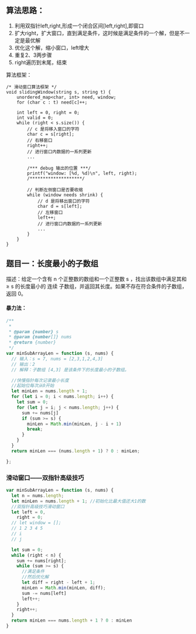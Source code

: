 ## 算法思路：

1. 利用双指针left,right,形成一个闭合区间[left,right],即窗口
2. 扩大right，扩大窗口，直到满足条件，这时候是满足条件的一个解，但是不一定是最优解
3. 优化这个解，缩小窗口，left增大
4. 重复2、3两步骤
5. right遍历到末尾，结束

算法框架：
```
/* 滑动窗口算法框架 */
void slidingWindow(string s, string t) {
    unordered_map<char, int> need, window;
    for (char c : t) need[c]++;
    
    int left = 0, right = 0;
    int valid = 0; 
    while (right < s.size()) {
        // c 是将移入窗口的字符
        char c = s[right];
        // 右移窗口
        right++;
        // 进行窗口内数据的一系列更新
        ...

        /*** debug 输出的位置 ***/
        printf("window: [%d, %d)\n", left, right);
        /********************/
        
        // 判断左侧窗口是否要收缩
        while (window needs shrink) {
            // d 是将移出窗口的字符
            char d = s[left];
            // 左移窗口
            left++;
            // 进行窗口内数据的一系列更新
            ...
        }
    }
}
```
## 题目一：长度最小的子数组
描述：给定一个含有 n 个正整数的数组和一个正整数 s ，找出该数组中满足其和 ≥ s 的长度最小的 连续 子数组，并返回其长度。如果不存在符合条件的子数组，返回 0。

#### 暴力法：
``` javascript
/**
 * 
 * @param {number} s
 * @param {number[]} nums
 * @return {number}
 */
var minSubArrayLen = function (s, nums) {
  // 输入：s = 7, nums = [2,3,1,2,4,3]
  // 输出：2
  // 解释：子数组 [4,3] 是该条件下的长度最小的子数组。

  //快慢指针每次记录最小长度
  //起始位每次从0开始
  let minLen = nums.length + 1;
  for (let i = 0; i < nums.length; i++) {
    let sum = 0;
    for (let j = i; j < nums.length; j++) {
      sum += nums[j]
      if (sum >= s) {
        minLen = Math.min(minLen, j - i + 1)
        break;
      }
    }
  }
  return minLen === (nums.length + 1) ? 0 : minLen;

};

```
### 滑动窗口——双指针高级技巧
```javascript
var minSubArrayLen = function (s, nums) {
  let n = nums.length;
  let minLen = nums.length + 1; //初始化比最大值还大1的数
  //双指针高级技巧滑动窗口
  let left = 0,
    right = 0;
  // let window = [];
  // 1 2 3 4 5
  // i
  // j

  let sum = 0;
  while (right < n) {
    sum += nums[right];
    while (sum >= s) {
      //满足条件
      //然后优化解
      let diff = right - left + 1;
      minLen = Math.min(minLen, diff);
      sum -= nums[left]
      left++;
    }
    right++;
  }
  return minLen === nums.length + 1 ? 0 : minLen
}
```
